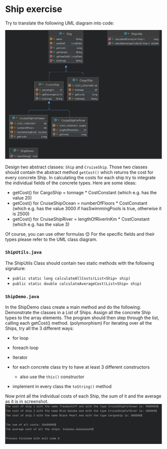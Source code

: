 # Ship exercise 

Try to translate the following UML diagram into code:

![](UML.png)

Design two abstract classes: `Ship` and `CruiseShip`.
Those two classes should contain the abstract method `getCost()` which returns the cost for every concrete Ship.
In calculating the costs for each ship try to integrate the individual fields of the concrete types.
Here are some ideas:
- getCost() for CargoShip = tonnage * CostConstant (which e.g. has the value 20)
- getCost() for CruiseShipOcean = numberOfFloors * CostConstant (which e.g. has the value 3000 if hasSwimmingPools is true, otherwise it is 2500)
- getCost() for CruiseShipRiver = lengthOfRiverInKm * CostConstant (which e.g. has the value 3)

Of course, you can use other formulas 😊
For the specific fields and their types please refer to the UML class diagram.

### `ShipUtils.java`
The ShipUtils Class should contain two static methods with the following signature:
- `public static long calculateAllCosts(List<Ship> ship) `
- `public static double calculateAverageCost(List<Ship> ship)`

### `ShipDemo.java`
In the ShipDemo class create a main method and do the following: 
Demonstrate the classes in a List of Ships. Assign all the concrete Ship types to the array elements. The program should then step through the list, calling each getCost() method. (polymorphism)
For iterating over all the Ships, try all the 3 different ways:
- for loop
- foreach loop
- Iterator

- for each concrete class try to have at least 3 different constructors
  - also use the `this()` constructor
- implement in every class the `toString()` method

Now print all the individual costs of each Ship, the sum of it and the average as it is in screenshot.
![](Output.png)
